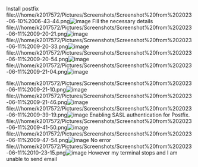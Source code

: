 Install postfix
file:///home/k2017572/Pictures/Screenshots/Screenshot%20from%202023-06-10%2006-43-44.png![image](https://github.com/omarfaizi/OsLabSpr23/assets/123714746/ec9d6aca-c359-41da-bf1a-0b2d40014988)
Fill the necessary details
file:///home/k2017572/Pictures/Screenshots/Screenshot%20from%202023-06-11%2009-20-21.png![image](https://github.com/omarfaizi/OsLabSpr23/assets/123714746/0e25b70c-7b48-4c62-b553-b478c1339c42)
file:///home/k2017572/Pictures/Screenshots/Screenshot%20from%202023-06-11%2009-20-33.png![image](https://github.com/omarfaizi/OsLabSpr23/assets/123714746/373c6c14-0256-49ec-a69f-6682e4f14d66)
file:///home/k2017572/Pictures/Screenshots/Screenshot%20from%202023-06-11%2009-20-54.png![image](https://github.com/omarfaizi/OsLabSpr23/assets/123714746/a16fa6e0-e3a5-4b10-b453-d1ff31bd4f30)
file:///home/k2017572/Pictures/Screenshots/Screenshot%20from%202023-06-11%2009-21-04.png![image](https://github.com/omarfaizi/OsLabSpr23/assets/123714746/7f498397-a7cb-40af-aef1-a918a2201dad)

file:///home/k2017572/Pictures/Screenshots/Screenshot%20from%202023-06-11%2009-21-10.png![image](https://github.com/omarfaizi/OsLabSpr23/assets/123714746/1ecb5aaf-e2bb-44b9-82f1-ee8e2ecd1d33)
file:///home/k2017572/Pictures/Screenshots/Screenshot%20from%202023-06-11%2009-21-46.png![image](https://github.com/omarfaizi/OsLabSpr23/assets/123714746/8efdbc95-f5b2-4c2e-88f7-0025b036c814)
file:///home/k2017572/Pictures/Screenshots/Screenshot%20from%202023-06-11%2009-39-19.png![image](https://github.com/omarfaizi/OsLabSpr23/assets/123714746/44f7b657-2e44-4e07-a674-b0e1910be396)
Enabling SASL authentication for Postfix.
file:///home/k2017572/Pictures/Screenshots/Screenshot%20from%202023-06-11%2009-41-50.png![image](https://github.com/omarfaizi/OsLabSpr23/assets/123714746/f762295b-a950-4e15-b127-bcd7e7f9a914)
file:///home/k2017572/Pictures/Screenshots/Screenshot%20from%202023-06-11%2009-47-54.png![image](https://github.com/omarfaizi/OsLabSpr23/assets/123714746/3f0cc9be-afcf-454e-8f67-6bcc382dbaf6)
No error 
file:///home/k2017572/Pictures/Screenshots/Screenshot%20from%202023-06-11%2010-23-15.png![image](https://github.com/omarfaizi/OsLabSpr23/assets/123714746/57a7754c-280c-4465-a056-9b54701366db)
However my terminal stops and I am unable to send email
